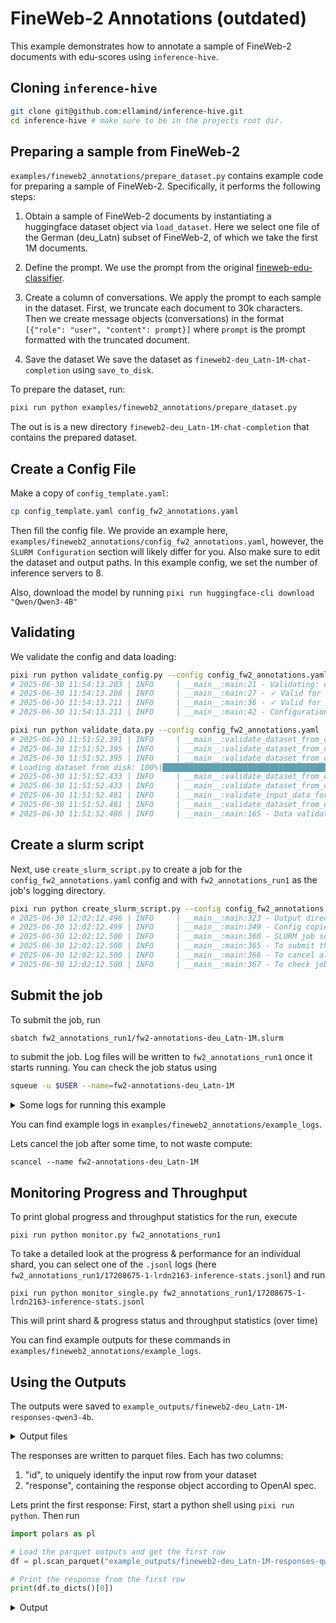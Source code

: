 # FineWeb-2 Annotations (outdated)
This example demonstrates how to annotate a sample of FineWeb-2 documents with edu-scores using `inference-hive`.


## Cloning `inference-hive`
```bash
git clone git@github.com:ellamind/inference-hive.git
cd inference-hive # make sure to be in the projects root dir.
```

## Preparing a sample from FineWeb-2
`examples/fineweb2_annotations/prepare_dataset.py` contains example code for preparing a sample of FineWeb-2.
Specifically, it performs the following steps:
1. Obtain a sample of FineWeb-2 documents by instantiating a huggingface dataset object via `load_dataset`.
Here we select one file of the German (deu_Latn) subset of FineWeb-2, of which we take the first 1M documents.

2. Define the prompt.
We use the prompt from the original [fineweb-edu-classifier](https://huggingface.co/HuggingFaceFW/fineweb-edu-classifier/blob/main/utils/prompt.txt).

3. Create a column of conversations.
We apply the prompt to each sample in the dataset. First, we truncate each document to 30k characters. Then we create message objects (conversations) in the format `[{"role": "user", "content": prompt}]` where `prompt` is the prompt formatted with the truncated document.

4. Save the dataset
We save the dataset as `fineweb2-deu_Latn-1M-chat-completion` using `save_to_disk`.

To prepare the dataset, run:
```bash
pixi run python examples/fineweb2_annotations/prepare_dataset.py
```
The out is is a new directory `fineweb2-deu_Latn-1M-chat-completion` that contains the prepared dataset.

## Create a Config File
Make a copy of `config_template.yaml`:
```bash
cp config_template.yaml config_fw2_annotations.yaml
```
Then fill the config file. We provide an example here, `examples/fineweb2_annotations/config_fw2_annotations.yaml`, however, the `SLURM Configuration` section will likely differ for you. Also make sure to edit the dataset and output paths. In this example config, we set the number of inference servers to 8.

Also, download the model by running `pixi run huggingface-cli download "Qwen/Qwen3-4B"`

## Validating
We validate the config and data loading:

```bash
pixi run python validate_config.py --config config_fw2_annotations.yaml
# 2025-06-30 11:54:13.203 | INFO     | __main__:main:21 - Validating: config_fw2_annotations.yaml
# 2025-06-30 11:54:13.208 | INFO     | __main__:main:27 - ✓ Valid for create_slurm_script.py
# 2025-06-30 11:54:13.211 | INFO     | __main__:main:36 - ✓ Valid for run_inference.py
# 2025-06-30 11:54:13.211 | INFO     | __main__:main:42 - Configuration is valid!
```

```bash
pixi run python validate_data.py --config config_fw2_annotations.yaml
# 2025-06-30 11:51:52.391 | INFO     | __main__:validate_dataset_from_config:98 - Loading configuration from: config_fw2_annotations.yaml
# 2025-06-30 11:51:52.395 | INFO     | __main__:validate_dataset_from_config:101 - Loading dataset for validation...
# 2025-06-30 11:51:52.395 | INFO     | __main__:validate_dataset_from_config:103 - Loading dataset with load_from_disk
# Loading dataset from disk: 100%|███████████████████████████████████████████████████████████████████████████████| 17/17 [00:00<00:00, 1899.09it/s]
# 2025-06-30 11:51:52.433 | INFO     | __main__:validate_dataset_from_config:115 - Dataset loaded: 1000000 rows
# 2025-06-30 11:51:52.433 | INFO     | __main__:validate_dataset_from_config:118 - Starting data validation...
# 2025-06-30 11:51:52.481 | INFO     | __main__:validate_input_data_format:86 - Input data format validation passed for api_type='chat-completion' with string ID column 'id' using OpenAI's pydantic models
# 2025-06-30 11:51:52.481 | INFO     | __main__:validate_dataset_from_config:126 - ✓ Data validation completed successfully!
# 2025-06-30 11:51:52.486 | INFO     | __main__:main:165 - Data validation passed! Dataset is ready for inference.
```

## Create a slurm script
Next, use `create_slurm_script.py` to create a job for the `config_fw2_annotations.yaml` config and with `fw2_annotations_run1` as the job's logging directory.
```bash
pixi run python create_slurm_script.py --config config_fw2_annotations.yaml --output fw2_annotations_run1
# 2025-06-30 12:02:12.496 | INFO     | __main__:main:323 - Output directory: fw2_annotations_run1
# 2025-06-30 12:02:12.499 | INFO     | __main__:main:349 - Config copied to: fw2_annotations_run1/config_fw2_annotations.yaml
# 2025-06-30 12:02:12.500 | INFO     | __main__:main:360 - SLURM job script generated successfully: fw2_annotations_run1/fw2-annotations-deu_Latn-1M.slurm
# 2025-06-30 12:02:12.500 | INFO     | __main__:main:365 - To submit the job: sbatch fw2_annotations_run1/fw2-annotations-deu_Latn-1M.slurm
# 2025-06-30 12:02:12.500 | INFO     | __main__:main:366 - To cancel all jobs: scancel --name=fw2-annotations-deu_Latn-1M
# 2025-06-30 12:02:12.500 | INFO     | __main__:main:367 - To check job status: squeue -u $USER --name=fw2-annotations-deu_Latn-1M
```

## Submit the job
To submit the job, run
```bash
sbatch fw2_annotations_run1/fw2-annotations-deu_Latn-1M.slurm
```
to submit the job. Log files will be written to `fw2_annotations_run1` once it starts running.
You can check the job status using 
```bash
squeue -u $USER --name=fw2-annotations-deu_Latn-1M
```

<details><summary>Some logs for running this example</summary>

SLURM queue:
```
JOBID     USER      PARTITION      ACCOUNT        NODES  STATE     TIME      NAME                          NODELIST(REASON)
17011973  midahl00  boost_usr_prod aifac_l01_028  1      RUNNING   12:36     fw2-annotations-deu_Latn-1M   lrdn1355
17011974  midahl00  boost_usr_prod aifac_l01_028  1      RUNNING   12:36     fw2-annotations-deu_Latn-1M   lrdn1440
...
17011971  midahl00  boost_usr_prod aifac_l01_028  1      RUNNING   12:36     fw2-annotations-deu_Latn-1M   lrdn2927
17011972  midahl00  boost_usr_prod aifac_l01_028  1      RUNNING   12:36     fw2-annotations-deu_Latn-1M   lrdn3211
```

Log files:
```bash
ls -1 ./fw2_annotations_run1
17208675-1-lrdn2163-inference-server.log
17208675-1-lrdn2163-inference-stats.jsonl
17208675-1-lrdn2163.log
...
17208675-8-lrdn2292-inference-server.log
17208675-8-lrdn2292-inference-stats.jsonl
17208675-8-lrdn2292.log
config_fw2_annotations.yaml
fw2-annotations-deu_Latn-1M.slurm
```
</details>

You can find example logs in `examples/fineweb2_annotations/example_logs`.

Lets cancel the job after some time, to not waste compute:
```
scancel --name fw2-annotations-deu_Latn-1M
```

## Monitoring Progress and Throughput

To print global progress and throughput statistics for the run, execute
```
pixi run python monitor.py fw2_annotations_run1
```

To take a detailed look at the progress & performance for an individual shard, you can select one of the `.jsonl` logs (here `fw2_annotations_run1/17208675-1-lrdn2163-inference-stats.jsonl`) and run
```
pixi run python monitor_single.py fw2_annotations_run1/17208675-1-lrdn2163-inference-stats.jsonl
```
This will print shard & progress status and throughput statistics (over time)

You can find example outputs for these commands in `examples/fineweb2_annotations/example_logs`.

## Using the Outputs
The outputs were saved to `example_outputs/fineweb2-deu_Latn-1M-responses-qwen3-4b`.

<details><summary>Output files</summary>

```bash
ls -1 example_outputs/fineweb2-deu_Latn-1M-responses-qwen3-4b
shard000000_part000000.zstd.parquet
shard000001_part000000.zstd.parquet
shard000002_part000000.zstd.parquet
shard000003_part000000.zstd.parquet
shard000004_part000000.zstd.parquet
shard000005_part000000.zstd.parquet
shard000006_part000000.zstd.parquet
shard000007_part000000.zstd.parquet
```
</details>

The responses are written to parquet files. Each has two columns:
1. "id", to uniquely identify the input row from your dataset
2. "response", containing the response object according to OpenAI spec.

Lets print the first response:
First, start a python shell using `pixi run python`. Then run
```python
import polars as pl

# Load the parquet outputs and get the first row
df = pl.scan_parquet("example_outputs/fineweb2-deu_Latn-1M-responses-qwen3-4b").head(1).collect()

# Print the response from the first row
print(df.to_dicts()[0])
```

<details><summary>Output</summary>

```python
{
    "id": "<urn:uuid:8a4af1a1-462b-4a61-9e67-64d3d3a4770c>",
    "response": {
        "id": "chatcmpl-b87186a7f0404cb29748844550b0ef62",
        "choices": [
            {
                "finish_reason": "stop",
                "index": 0,
                "logprobs": None,
                "message": {
                    "content": "<think>\nOkay, let's evaluate this extract. The user wants to know if it's educational for primary to grade school levels using a 5-point system.\n\nFirst, the content is in German and talks about Italian politics, corruption, and Berlusconi. There's a lot of opinion and personal views, not factual information. It mentions political figures and events but doesn't explain concepts in an educational way. The language is informal and emotional, with no structured lessons or explanations. There's no mention of curricula or educational standards. The text is more of a personal commentary than an educational resource. It doesn't provide any structured information or key concepts relevant to school subjects. The user might be looking for something more factual and organized. So, it doesn't meet the criteria for even the first point. The score should be low.\n</think>\n\nThe extract is a personal commentary on Italian politics, filled with opinions, emotional language, and informal tone. It lacks structured educational content, coherent explanations, or alignment with school curricula. While it touches on political themes, it does not provide factual information, organized concepts, or pedagogical value suitable for primary/grade school education. No points are earned for relevance, coherence, or educational utility.  \n\nEducational score: 0",
                    "refusal": None,
                    "role": "assistant",
                    "annotations": None,
                    "audio": None,
                    "function_call": None,
                    "tool_calls": [],
                },
            }
        ],
        "created": 1751384431,
        "model": "Qwen/Qwen3-4B",
        "object": "chat.completion",
        "service_tier": None,
        "system_fingerprint": None,
        "usage": {
            "completion_tokens": 257,
            "prompt_tokens": 1138,
            "total_tokens": 1395,
            "completion_tokens_details": None,
            "prompt_tokens_details": None,
        },
    },
}
```

Lets print the content of the first response
```python
print(
    df.select(
        pl.col("response")
        .struct.field("choices")
        .list.get(0)
        .struct.field("message")
        .struct.field("content")
    ).item()
)
# "<think>\nOkay, let's evaluate this extract. The user wants to know if it's educational for primary to grade school levels using a 5-point system.\n\nFirst, the content is in German and talks about Italian politics, corruption, and Berlusconi. There's a lot of opinion and personal views, not factual information. It mentions political figures and events but doesn't explain concepts in an educational way. The language is informal and emotional, with no structured lessons or explanations. There's no mention of curricula or educational standards. The text is more of a personal commentary than an educational resource. It doesn't provide any structured information or key concepts relevant to school subjects. The user might be looking for something more factual and organized. So, it doesn't meet the criteria for even the first point. The score should be low.\n</think>\n\nThe extract is a personal commentary on Italian politics, filled with opinions, emotional language, and informal tone. It lacks structured educational content, coherent explanations, or alignment with school curricula. While it touches on political themes, it does not provide factual information, organized concepts, or pedagogical value suitable for primary/grade school education. No points are earned for relevance, coherence, or educational utility.  \n\nEducational score: 0"
```
</details>